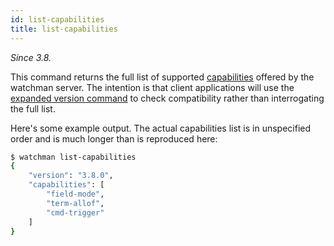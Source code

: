```yaml
---
id: list-capabilities
title: list-capabilities
---
```


_Since 3.8._

This command returns the full list of supported [capabilities](capabilities)
offered by the watchman server. The intention is that client applications will
use the [expanded version command](version) to check compatibility rather than
interrogating the full list.

Here's some example output. The actual capabilities list is in unspecified
order and is much longer than is reproduced here:

```bash
$ watchman list-capabilities
{
    "version": "3.8.0",
    "capabilities": [
        "field-mode",
        "term-allof",
        "cmd-trigger"
    ]
}
```
